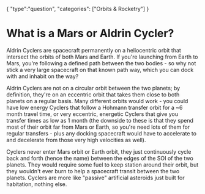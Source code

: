 {
    "type":"question",
    "categories": ["Orbits & Rocketry"]
}

# What is a Mars or Aldrin Cycler?

Aldrin Cyclers are spacecraft permanently on a heliocentric orbit that intersect the orbits of both Mars and Earth. If you're launching from Earth to Mars, you're following a defined path between the two bodies - so why not stick a very large spacecraft on that known path way, which you can dock with and inhabit on the way?

Aldrin Cyclers are not on a circular orbit between the two planets; by definition, they're on an eccentric orbit that takes them close to both planets on a regular basis. Many different orbits would work - you could have low energy Cyclers that follow a Hohmann transfer orbit for a ~6 month travel time, or very eccentric, energetic Cyclers that give you transfer times as low as 1 month (the downside to these is that they spend most of their orbit far from Mars or Earth, so you're need lots of them for regular transfers - plus any docking spacecraft would have to accelerate to and decelerate from those very high velocities as well).

Cyclers never enter Mars orbit or Earth orbit, they just continuously cycle back and forth (hence the name) between the edges of the SOI of the two planets. They would require some fuel to keep station around their orbit, but they wouldn't ever burn to help a spacecraft transit between the two planets. Cyclers are more like "passive" artificial asteroids just built for habitation, nothing else.
